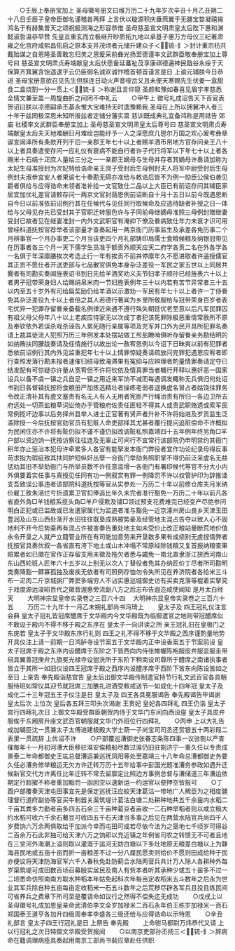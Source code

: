 <!-- { "loadSidebar": true } -->
　　○壬辰上奉册宝加上  圣母徽号册文曰维万历二十九年岁次辛丑十月乙丑朔二十八日壬辰子皇帝臣御名谨稽首再拜  上言伏以璇源积庆垂燕翼于无疆宝婺凝禧揭鸿名于有赫集普天之颂祝极测海之形容恭惟  圣母慈圣宣文明肃皇太后陛下惠和渊懿淑哲温恭早赞  先皇亘重玄而立极继开眇质拓九地以承基子惠万方母仪三纪著肃雍之化宫府咸熙昌佑启之原本支并茂顷者元储升建众子＜锍-釒＞封计重宗枋共戴贻谋之自恩隆圣善敢忘归羙之思爰采前彝光扬至德谨率文武群臣敬奉册宝加上尊号曰  慈圣宣文明肃贞寿端献皇太后伏愿备延蕃祉茂享康祺德遍神民戬谷永绥于天保算齐箕翼含饴遥逮乎云仍臣御名诚欢诚忭稽首顿首谨言是日  上谕元辅朕今日恭进  圣母宝册意欲召见先生但朕连日动火声音哑岔又且未便天寒赐先生伏姜一盒甜食二盒烧割一分一贯上＜锍-釒＞称谢且言仰窥  圣颜和豫如春喜见眉宇孝慈悉全情文兼至虽一周旋曲折之间罔不中礼云
　　○甲午上  徵号礼成诏告天下百官表贺诏曰朕以凉德嗣承丕基永惟大宝难持无时逸豫赖我  圣母在上所以拥翼冲人者三十年于兹罔极深恩未知所报兹者定储分藩实禀  慈训既成典礼宜备鸿称是用祗告  郊  庙  社稷率文武群臣奉册宝加上  圣母慈圣宣文明肃皇太后尊号曰  慈圣宣文明肃贞寿端献皇太后夫天地难酬日月难绘岂能纾予一人之深愿庶几鬯尔万国之欢心爰考彝章诞宣闿泽所有条款开列于后一亲郡王年七十以上者赐羊酒币帛地方官存问亲王八十以上者具奏遣使存问一应礼仪有衰病不能自行者许子代行将军以下年七十以上者各赐米十石绢十疋庶人量给三分之一一亲郡王嫡母与生母并存者其嫡母许奏请加称为太妃生母准授封为次妃特给诰命亲王庶子受封后生母例封夫人将军中尉受封后生母例封夫淑恭宜安人者果谕七十奏勘无碍亦准给与敕诰后皆不为例一勋臣公侯伯袭见爵者俱给与应得诰命未领者准补给一文官致仕二品以上大臣已有前诏存问其辅臣家居宜加优礼差官请敕存问一两京文官封荫恩例前诏断自十月十五日以前今既遇恩断自今日以前准依前诏例行其在任候代与见任同行取候命及应选待缺者补授之日一体给与父母见存先已受封其子官职迁转服色许与子同前母继嫡母准照三母例封赠继妻受封已故者见在继妻准封一内外文武职官有淹抑下僚及餋病致仕年力未衰才识可用曾经科道抚按官荐举者该部量才查奏起用一两京衙门历事监生及承差各免历事二个月辨事官一个月办事吏二个月当该吏四个月礼部铸印局儒士食粮候粮及纳银冠带见在历事者各三个月一天下儒学生员准于额贡外顺天应天二府学各贡二名在外各学各一名俱于年深廪膳挨次考选止行一年有挨贡不前并停廪年久不愿进取者许遥授儒官其正贡不愿仕者开送吏部与七品散官俱免本身杂泛差役一军民之家五世以上同居共爨者有司勘实奏闻旌表诏书到日先给羊酒奖劝义夫节妇孝子顺孙已经旌表六十以上者男子冠带荣身妇人给赐绢帛米肉一节妇旌表例年三十以内若有苦节异常者三十五以内至五十岁外有司给扁奖励仍给羊酒以示激劝一军民有年七十以上者许一丁侍餋免其杂泛差役九十以上者倍之其人若德行著闻为乡里所敬服给与冠带荣身百岁者表宅优异一犯罪存留餋亲备载名例律近来通不遵行殊失朝廷优老至意以后凡军民罪囚有祖父母父母年八十以上老疾应侍家无以次成丁者犯该死罪除极恶重情常赦所不原及奉钦依外若误杀戏杀诬告人累死随行亲属等项及充军并口外为民开具所犯罪名奏请上裁其徒流人犯照万历三年例发本处摆站做工煎盐瞭哨俱听存留餋亲务勘结明的如纳贿扶同朦胧奏请及任情施行以故出论一赦宥恩例以今诏下日昧爽以前有犯罪者悉依前诏例行其内外见监重犯年七十以上情罪惊疑奏请疏放问完罪犯遇恩应宥者即行查照发落行勘未报者速催归结毋致淹滞果有冤抑与应辨理者酌量情罪奏请定夺已结发配有可惊疑亦许量从宽宥但不许将钦依及情真罪当者概行开释以惠奸恶一国家设兵以备不虞一镇之兵自足一镇之用近来军饷不减而每遇调发輙称无兵俱归何处诏书到日各督镇抚按将食粮册严加拣选精壮者操练老弱者退换虗名冒占者姑饶往罪务令改正清补其有虗文塞责有名无人有人无用者宪臣严行绳治责有所归一各边卫所去府远处一切茶盐粮草词讼倚办于管粮府佐责任匪轻不得其人或责武职赂遗或索军民常例揽坏边事以后务择州县举人进士正官著有贤声者升补不许将始进及岁贡监生泛滥除授一今后抚按官劾官员有犯赃人命吏部择其尤甚者覆行提问追赃偿命不许概拟为民闲住亦不许将有赃仍拟不谨不谨仍拟改调赃私照嘉靖四十五年例年终另角□羊户部以资边饷一抚按访察往往连及无辜止可间行不宜常行该部院仍申明禁约其衙门积年亦止惩治本犯毋许牵累多人各官有能拏发本衙门弊役者宜作功论纪录毋得反事苛求指为瑕疵致其扶同护短纵奸丛孽一合衙门举劾务照职掌不得仍前泛采虗名无益惩劝其旧不举劾衙门与所举员数不许任意滥增一各衙门有署印候代等官不分大小内外俱要着实任事与真授见任同有功一例叙赏有罪一例降罚不许以权管护印为辞推诿支吾致误公事违者该部院科道抚按等官从实参处一万历二十年以前修仓库夫月米纳价雇工致朱浥烂亏折遗累卫官扣俸追比年久未完者准行豁免一万历二十年以前凡各省直外角□羊钱粮系揽头角□羊户侵欺及铺□领过预支花费难完已经变产尽绝参问明白正犯或已监故或已发遣家属代为监追者准与豁免一近京涿州房山良乡天津玉田豊润及山东山西处渐开水田往往既垦成熟被势豪及经管地主混占告夺以致人心不固地利不开今后势豪再有混占许被害奏告重处地主如未受价止改正粮站量断荒地价值永令开垦之人就产立籍管业所在有司能加意劳来开垦数多果有成绩别无虗捏情弊者抚按官具奏优叙一各省直有洿下地土或山木冲塌不常原经除钱粮又复首报纳粮查果赔累者如已徵在官作正存留支用未徵及拖欠者悉与蠲免一南北直隶浙江狭西河南山东山西轮班人匠年六十五岁以上别无以次人丁替役者免其办纳匠价丁尽者所司勘明类奏降豁一鳏寡孤独及废疾无依者有司照例存恤勿令失所见在养济院者各给米三斗布一疋肉二斤京城粥厂弊窦多端穷人不沾实惠巡城御史访有买卖克落等棍着实拏究于戏度源远浚昭百代之徽音渥惠旁流副八方之后志布告遐迩咸使闻知  是月太白经天
　　大明神宗显皇帝实录卷之三百六十四
　大明神宗显皇帝实录卷之三百六十五
　　万历二十九年十一月乙未朔礼部尚书冯琦上
　　皇太子及  四王冠礼仪注言会典  皇太子冠礼皆冠席醴席于文华殿内今文华殿既为临御遣官之地则带冠醴席似不敢设于殿内不得不移于殿之东序在  皇太子一向讲读之所  亲王冠礼旧在皇极门之东庑若  皇太子于文华殿东序行礼则  四王之礼不得不移于文华殿之西序谨酌量地势开具仪注上请一前期一日鸿胪寺设节案五于文华殿内正中设香案五于节案前设  皇太子冠席于殿之东序内设醴席于东阶之下皆西向内侍张帷幄陈袍服皮弁服衮服圭带舄具翼善冠庚弁九旒冕光禄寺设盥洗所于东阶下稍南设司尊所于醴席之南诸执事者皆立于其所一如旧仪设四王冠席于殿之西序内设醴序席于西阶下皆东向陈设皆如之至日  上亲告  奉先殿诣慈宫告  皇太后出御文华殿传制遣官持节行礼文武百官各具朝服侍班如常仪其迎节就冠席三加醮礼进酒受敕戒送节一如成化十四年冠  皇太子及成化二十三年冠五王子仪注是日  皇太子及  四王各具冕服谒告  奉先殿谒告毕谒谢  皇太后次  上位次  皇后各五拜三叩头次谒谢  王贵妃  皇妃各四拜礼  四王仍诣  皇太子宫行四拜礼次日  上御文华殿受群臣朝贺内侍于文华门东间向西设座  皇太子具皮弁服俟于东厢房升座文武百官朝服就文华门外班位行四拜礼
　　○丙申  上以大礼告成加辅臣沈一贯兼太子太傅进建极殿大学士荫一子尚宝司司丞还赏银五十两彩叚二表里一贯疏辞  上优诏不许
　　○户部覆巡漕御史张眷志条陈四事一议驻劄以严查催每年十一月初河漕大臣移驻淮安俟粮船尽数过淮仍旧驻劄济宁一重久任以专责成景泰二年命都御史王竑总督漕运兼巡抚凤阳等处至嘉靖三十八年命总漕都御史务要久任必漕务修举粮运无欠方许迁转万历十五年给事中彭国光题准漕务参政如遇升迁候新官交代方许离任比年迁转不常去留靡定比照边方事例总督与漕储道三年漕运依期定行超擢不称者重加黜罚一函回空以速新运一约运官以便押空皆报可
　　○丁酉户部覆奏天津屯田事宜先是保定巡抚汪应蛟天津葛沽一带地广人稀臣为之相度疆理督行道府副协等官买牛制器关渠筑堤计葛沽白塘二处耕种地共五千余亩内水稻二千亩其粪多力勤者亩多四五石余三千亩种葛豆者亩收一二石种旱稻者则以咸立稿大约水稻可收六千余石薥豆可收四五千石天津当多事之后见在两营水陆官兵尚四千人岁费饷六万余两俱取给于加派今幸而屯田可成若尽依今法为之垦地七千顷岁可得谷二百余万石此非独可给天津六万之饷即以充近镇之年例省司农之转馈无不可者且地在三坌河外海潮上溢则取以灌溉于运河无妨白塘以下多灶地原无粮差白塘以上为静海县民地或五亩十亩而折一亩粮差不过一分八厘民愿卖则给价不愿则田成给种于民亦便议将天津防海官军六千人春秋免赴防蓟合水陆两营兵共计万人除人各耕种外每岁渠筑堤可成田数百顷召募殷实居民及南人有赀本者听其承种少或五十亩多不过一二顷悉命仿照南南方取水种稻本年姑免起科次年每亩定收稻米五斗数年之后永为世业其军兵除自种五亩每亩定收稻米一石五斗数年之后荒秽尽辟各军兵且投且练民间可省养兵之费章下所司至是覆请命如议行之然得不偿失迄无成功
　　○戊戌上以  圣母徽号礼成加恩皇亲命武清伯李文全岁加禄米二百石永年伯王栋岁加禄米一百石郑国泰王道亨各加升四级周奉孝李盛各三级还给与应得诰命以示特恩
　　○辛丑礼部言  皇太子四王行冠礼是日  上祭告  奉先殿
　　上命驸马都尉万炜恭代又请  上以行冠礼之次日特御文华殿受贺报闻
　　○以南京吏部孙丕扬三＜锍-釒＞辞病命在籍调理病痊具奏起用南京工部尚书裴应章赴任供职
